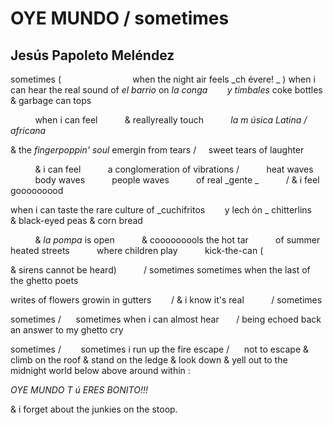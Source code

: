 # OYE MUNDO / sometimes
## Jesús Papoleto Meléndez
sometimes (
                            when the night air feels _ch évere! _
) when i can hear the real sound
of _el barrio_
on _la conga        y timbales_
coke bottles
& garbage can tops

          when i can feel
          & reallyreally touch
          _la m úsica Latina /     africana_

& the _fingerpoppin' soul_
emergin from tears /     sweet tears of laughter

           & i can feel
          a conglomeration of vibrations /
          heat waves
          body waves
          people waves
          of real _gente
_
          /  & i feel gooooooood

when i can taste the rare culture
of _cuchifritos        y lech ón _
chitterlins      & black-eyed peas
& corn bread

          & _la pompa_ is open
          & cooooooools the hot tar
          of summer heated streets
          where children play
          kick-the-can (

& sirens
cannot be heard)
          / sometimes
sometimes
when the last of the ghetto poets

writes of flowers
growin in gutters        / & i know it's real
          / sometimes

sometimes /      sometimes
when i can almost hear       / being echoed back
an answer
to my ghetto cry

sometimes /        sometimes
i run up the fire escape /      not to escape
& climb on the roof
& stand on the ledge
& look down
& yell out
to the midnight world
below
above
around
within :

 _OYE MUNDO T ú ERES BONITO!!!_

& i forget about the junkies
on the stoop.